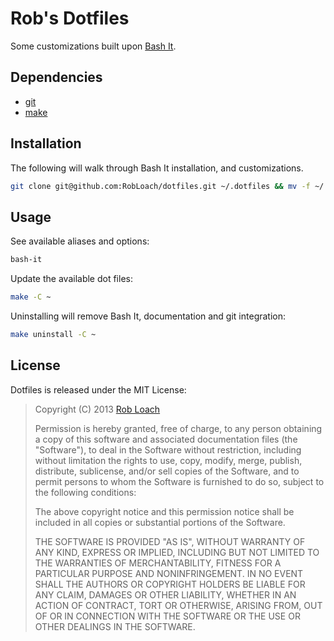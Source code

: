 # Rob's Dotfiles

Some customizations built upon [Bash It](https://github.com/revans/bash-it).


## Dependencies

* [git](http://git-scm.com/)
* [make](https://www.gnu.org/software/make/)


## Installation

The following will walk through Bash It installation, and customizations.

``` bash
git clone git@github.com:RobLoach/dotfiles.git ~/.dotfiles && mv -f ~/.dotfiles/Makefile ~/.dotfiles/.git ~ && rm -rf ~/.dotfiles && make install -C ~
```


## Usage

See available aliases and options:
``` bash
bash-it
```

Update the available dot files:
``` bash
make -C ~
```

Uninstalling will remove Bash It, documentation and git integration:
``` bash
make uninstall -C ~
```


## License

Dotfiles is released under the MIT License:

> Copyright (C) 2013 [Rob Loach](http://robloach.net)
>
> Permission is hereby granted, free of charge, to any person obtaining
> a copy of this software and associated documentation files (the
> "Software"), to deal in the Software without restriction, including
> without limitation the rights to use, copy, modify, merge, publish,
> distribute, sublicense, and/or sell copies of the Software, and to
> permit persons to whom the Software is furnished to do so, subject to
> the following conditions:
>
> The above copyright notice and this permission notice shall be
> included in all copies or substantial portions of the Software.
>
> THE SOFTWARE IS PROVIDED "AS IS", WITHOUT WARRANTY OF ANY KIND,
> EXPRESS OR IMPLIED, INCLUDING BUT NOT LIMITED TO THE WARRANTIES OF
> MERCHANTABILITY, FITNESS FOR A PARTICULAR PURPOSE AND
> NONINFRINGEMENT. IN NO EVENT SHALL THE AUTHORS OR COPYRIGHT HOLDERS BE
> LIABLE FOR ANY CLAIM, DAMAGES OR OTHER LIABILITY, WHETHER IN AN ACTION
> OF CONTRACT, TORT OR OTHERWISE, ARISING FROM, OUT OF OR IN CONNECTION
> WITH THE SOFTWARE OR THE USE OR OTHER DEALINGS IN THE SOFTWARE.
